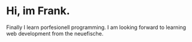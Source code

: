 # Hi, im Frank.

Finally I learn porfesionell programming. I am looking forward to learning web development from the neuefische.
